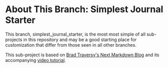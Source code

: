 # About This Branch: Simplest Journal Starter

This branch, simplest_journal_starter, is the most most simple of all sub-projects in this repository and may be a good starting place for customization that differ from those seen in all other branches. 

This sub-project is based on [Brad Traversy's Next Markdown Blog](https://github.com/bradtraversy/next-markdown-blog) and its accompanying [video tutorial](https://www.youtube.com/watch?v=MrjeefD8sac&list=PLYZPgijbvzkZjFnjis7CYKyJgBt8ZSZ7X&index=3&ab_channel=TraversyMedia).

